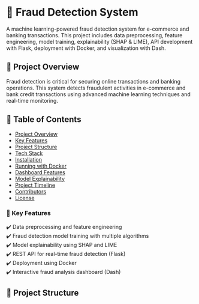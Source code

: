 # 🚀 Fraud Detection System  

A machine learning-powered fraud detection system for e-commerce and banking transactions. This project includes data preprocessing, feature engineering, model training, explainability (SHAP & LIME), API development with Flask, deployment with Docker, and visualization with Dash.  

## 📌 Project Overview  
Fraud detection is critical for securing online transactions and banking operations. This system detects fraudulent activities in e-commerce and bank credit transactions using advanced machine learning techniques and real-time monitoring.  

## 📑 Table of Contents  
- [Project Overview](#-project-overview)  
- [Key Features](#-key-features)  
- [Project Structure](#-project-structure)  
- [Tech Stack](#-tech-stack)  
- [Installation](#-installation)  
- [Running with Docker](#-running-with-docker)  
- [Dashboard Features](#-dashboard-features)  
- [Model Explainability](#-model-explainability)  
- [Project Timeline](#-project-timeline)  
- [Contributors](#-contributors)  
- [License](#-license)  

### 🔹 Key Features  
✔️ Data preprocessing and feature engineering  
✔️ Fraud detection model training with multiple algorithms  
✔️ Model explainability using SHAP and LIME  
✔️ REST API for real-time fraud detection (Flask)  
✔️ Deployment using Docker  
✔️ Interactive fraud analysis dashboard (Dash)  

## 📂 Project Structure  
